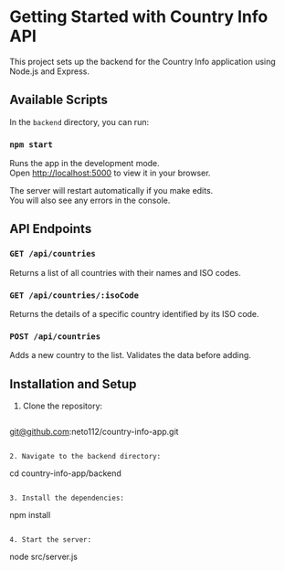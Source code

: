 # Getting Started with Country Info API

This project sets up the backend for the Country Info application using Node.js and Express.

## Available Scripts

In the `backend` directory, you can run:

### `npm start`

Runs the app in the development mode.\
Open [http://localhost:5000](http://localhost:5000) to view it in your browser.

The server will restart automatically if you make edits.\
You will also see any errors in the console.

## API Endpoints

### `GET /api/countries`

Returns a list of all countries with their names and ISO codes.

### `GET /api/countries/:isoCode`

Returns the details of a specific country identified by its ISO code.

### `POST /api/countries`

Adds a new country to the list. Validates the data before adding.

## Installation and Setup

1. Clone the repository:

   ```sh
git@github.com:neto112/country-info-app.git
   ```

2. Navigate to the backend directory:

```
cd country-info-app/backend
```

3. Install the dependencies:

```
npm install
```

4. Start the server:

```
node src/server.js
```

